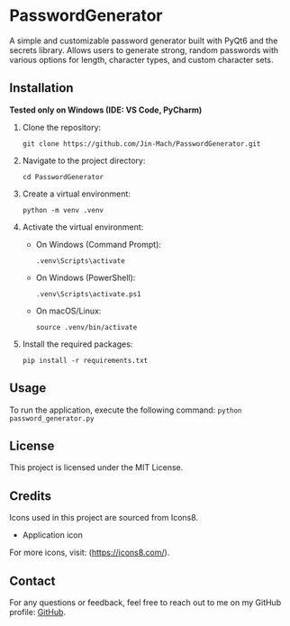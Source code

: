 # PasswordGenerator

A simple and customizable password generator built with PyQt6 and the secrets library.
Allows users to generate strong, random passwords with various options for length, character types, and custom character sets.

## Installation
**Tested only on Windows (IDE: VS Code, PyCharm)**
1. Clone the repository:
    ```
    git clone https://github.com/Jin-Mach/PasswordGenerator.git
    ```

2. Navigate to the project directory:
    ```
    cd PasswordGenerator
    ```

3. Create a virtual environment:
    ```
    python -m venv .venv
    ```

4. Activate the virtual environment:

   - On Windows (Command Prompt):
     ```
     .venv\Scripts\activate
     ```
   - On Windows (PowerShell):
     ```
     .venv\Scripts\activate.ps1
     ```
   - On macOS/Linux:
     ```
     source .venv/bin/activate
     ```

5. Install the required packages:
    ```
    pip install -r requirements.txt
    ```

## Usage
To run the application, execute the following command:
    ```
    python password_generator.py
    ```

## License
This project is licensed under the MIT License.

## Credits
Icons used in this project are sourced from Icons8.

- Application icon

For more icons, visit: (https://icons8.com/).

## Contact
For any questions or feedback, feel free to reach out to me on my GitHub profile: [GitHub](https://github.com/Jin-Mach).